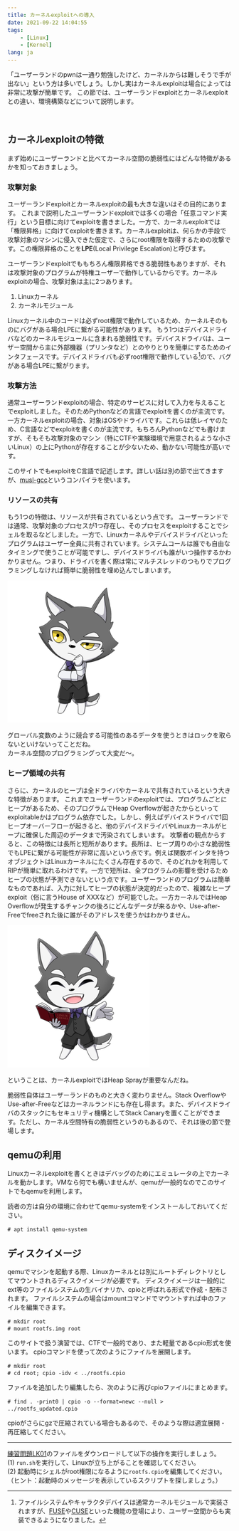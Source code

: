 ```yaml
---
title: カーネルexploitへの導入
date: 2021-09-22 14:04:55
tags:
    - [Linux]
    - [Kernel]
lang: ja
---
```

「ユーザーランドのpwnは一通り勉強したけど、カーネルからは難しそうで手が出ない」という方は多いでしょう。しかし実はカーネルexploitは場合によっては非常に攻撃が簡単です。
この節では、ユーザーランドexploitとカーネルexploitとの違い、環境構築などについて説明します。

<div class="column" title="目次">
<!-- toc --><br>
</div>

## カーネルexploitの特徴
まず始めにユーザーランドと比べてカーネル空間の脆弱性にはどんな特徴があるかを知っておきましょう。

### 攻撃対象
ユーザーランドexploitとカーネルexploitの最も大きな違いはその目的にあります。
これまで説明したユーザーランドexploitでは多くの場合「任意コマンド実行」という目標に向けてexploitを書きました。一方で、カーネルexploitでは「権限昇格」に向けてexploitを書きます。カーネルexploitは、何らかの手段で攻撃対象のマシンに侵入できた仮定で、さらにroot権限を取得するための攻撃です。この権限昇格のことを**LPE**(Local Privilege Escalation)と呼びます。

ユーザーランドexploitでももちろん権限昇格できる脆弱性もありますが、それは攻撃対象のプログラムが特権ユーザーで動作しているからです。カーネルexploitの場合、攻撃対象は主に2つあります。

1. Linuxカーネル
2. カーネルモジュール

Linuxカーネル中のコードは必ずroot権限で動作しているため、カーネルそのものにバグがある場合LPEに繋がる可能性があります。
もう1つはデバイスドライバなどのカーネルモジュールに含まれる脆弱性です。デバイスドライバは、ユーザー空間から主に外部機器（プリンタなど）とのやりとりを簡単にするためのインタフェースです。デバイスドライバも必ずroot権限で動作している[^1]ので、バグがある場合LPEに繋がります。

### 攻撃方法
通常ユーザーランドexploitの場合、特定のサービスに対して入力を与えることでexploitしました。そのためPythonなどの言語でexploitを書くのが主流です。
一方カーネルexploitの場合、対象はOSやドライバです。これらは低レイヤのため、C言語などでexploitを書くのが主流です。もちろんPythonなどでも書けますが、そもそも攻撃対象のマシン（特にCTFや実験環境で用意されるような小さいLinux）の上にPythonが存在することが少ないため、動かない可能性が高いです。

このサイトでもexploitをC言語で記述します。詳しい話は別の節で出てきますが、[musl-gcc](https://www.musl-libc.org/)というコンパイラを使います。

### リソースの共有
もう1つの特徴は、リソースが共有されているという点です。
ユーザーランドでは通常、攻撃対象のプロセスが1つ存在し、そのプロセスをexploitすることでシェルを取るなどしました。一方で、Linuxカーネルやデバイスドライバといったプログラムはユーザー全員に共有されています。システムコールは誰でも自由なタイミングで使うことが可能ですし、デバイスドライバも誰がいつ操作するかわかりません。つまり、ドライバを書く際は常にマルチスレッドのつもりでプログラミングしなければ簡単に脆弱性を埋め込んでしまいます。

<div class="balloon_l">
  <div class="faceicon"><img src="../img/wolf_thinking.smal.png" alt="オオカミくん" ></div>
  <p class="says">
    グローバル変数のように競合する可能性のあるデータを使うときはロックを取らないといけないってことだね。<br>カーネル空間のプログラミングって大変だ〜。
  </p>
</div>

### ヒープ領域の共有
さらに、カーネルのヒープは全ドライバやカーネルで共有されているという大きな特徴があります。
これまでユーザーランドのexploitでは、プログラムごとにヒープがあるため、そのプログラムでHeap Overflowが起きたからといってexploitableかはプログラム依存でした。しかし、例えばデバイスドライバで1回ヒープオーバーフローが起きると、他のデバイスドライバやLinuxカーネルがヒープに確保した周辺のデータまで汚染されてしまいます。
攻撃者の観点からすると、この特徴には長所と短所があります。長所は、ヒープ周りの小さな脆弱性でもLPEに繋がる可能性が非常に高いという点です。例えば関数ポインタを持つオブジェクトはLinuxカーネルにたくさん存在するので、そのどれかを利用してRIPが簡単に取れるわけです。一方で短所は、全プログラムの影響を受けるためヒープの状態が予測できないという点です。ユーザーランドのプログラムは簡単なものであれば、入力に対してヒープの状態が決定的だったので、複雑なヒープexploit（俗に言うHouse of XXXなど）が可能でした。一方カーネルではHeap Overflowが発生するチャンクの後ろにどんなデータが来るかや、Use-after-Freeでfreeされた後に誰がそのアドレスを使うかはわかりません。

<div class="balloon_l">
  <div class="faceicon"><img src="../img/wolf_fun.smal.png" alt="オオカミくん" ></div>
  <p class="says">
    ということは、カーネルexploitではHeap Sprayが重要なんだね。
  </p>
</div>

脆弱性自体はユーザーランドのものと大きく変わりません。Stack OverflowやUse-after-Freeなどはカーネルランドにも存在し得ます。また、デバイスドライバのスタックにもセキュリティ機構としてStack Canaryを置くことができます。ただし、カーネル空間特有の脆弱性というのもあるので、それは後の節で登場します。

## qemuの利用
Linuxカーネルexploitを書くときはデバッグのためにエミュレータの上でカーネルを動かします。VMなら何でも構いませんが、qemuが一般的なのでこのサイトでもqemuを利用します。

読者の方は自分の環境に合わせてqemu-systemをインストールしておいてください。
```
# apt install qemu-system
```

## ディスクイメージ
qemuでマシンを起動する際、Linuxカーネルとは別にルートディレクトリとしてマウントされるディスクイメージが必要です。
ディスクイメージは一般的にext等のファイルシステムの生バイナリか、cpioと呼ばれる形式で作成・配布されます。
ファイルシステムの場合はmountコマンドでマウントすれば中のファイルを編集できます。
```
# mkdir root
# mount rootfs.img root
```

このサイトで扱う演習では、CTFで一般的であり、また軽量であるcpio形式を使います。
cpioコマンドを使って次のようにファイルを展開します。
```
# mkdir root
# cd root; cpio -idv < ../rootfs.cpio
```
ファイルを追加したり編集したら、次のように再びcpioファイルにまとめます。
```
# find . -print0 | cpio -o --format=newc --null > ../rootfs_updated.cpio
```
cpioがさらにgzで圧縮されている場合もあるので、そのような際は適宜展開・再圧縮してください。


[^1]: ファイルシステムやキャラクタデバイスは通常カーネルモジュールで実装されますが、[FUSE](https://lwn.net/Articles/796674/)や[CUSE](https://lwn.net/Articles/308445/)といった機能の登場により、ユーザー空間からも実装できるようになりました。

----

<div class="column" title="例題">
  <a href="../LK01/distfiles/LK01.tar.gz">練習問題LK01</a>のファイルをダウンロードして以下の操作を実行しましょう。<br>
  (1) <code>run.sh</code>を実行して、Linuxが立ち上がることを確認してください。<br>
  (2) 起動時にシェルがroot権限になるように<code>rootfs.cpio</code>を編集してください。（ヒント：起動時のメッセージを表示しているスクリプトを探しましょう。）
</div>
